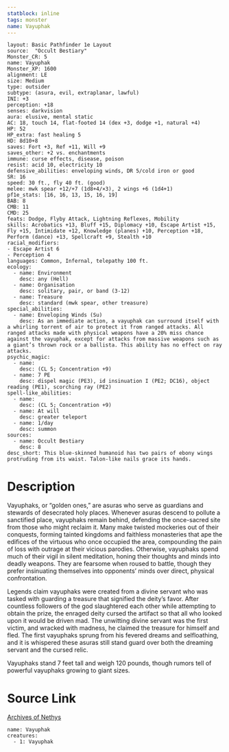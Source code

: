 ```yaml
---
statblock: inline
tags: monster
name: Vayuphak
---
```

```statblock
layout: Basic Pathfinder 1e Layout
source:  "Occult Bestiary"
Monster_CR: 5
name: Vayuphak
Monster_XP: 1600
alignment: LE
size: Medium
type: outsider
subtype: (asura, evil, extraplanar, lawful)
INI: +3
perception: +18
senses: darkvision
aura: elusive, mental static
AC: 18, touch 14, flat-footed 14 (dex +3, dodge +1, natural +4)
HP: 52
HP_extra: fast healing 5
HD: 8d10+8
saves: Fort +3, Ref +11, Will +9
saves_other: +2 vs. enchantments
immune: curse effects, disease, poison
resist: acid 10, electricity 10
defensive_abilities: enveloping winds, DR 5/cold iron or good
SR: 16
speed: 30 ft., fly 40 ft. (good)
melee: mwk spear +12/+7 (1d8+4/×3), 2 wings +6 (1d4+1)
pf1e_stats: [16, 16, 13, 15, 16, 19]
BAB: 8
CMB: 11
CMD: 25
feats: Dodge, Flyby Attack, Lightning Reflexes, Mobility
skills: Acrobatics +13, Bluff +15, Diplomacy +10, Escape Artist +15, Fly +15, Intimidate +12, Knowledge (planes) +10, Perception +18, Perform (dance) +13, Spellcraft +9, Stealth +10
racial_modifiers:
- Escape Artist 6
- Perception 4
languages: Common, Infernal, telepathy 100 ft.
ecology:
  - name: Environment
    desc: any (Hell)
  - name: Organisation
    desc: solitary, pair, or band (3-12)
  - name: Treasure
    desc: standard (mwk spear, other treasure)
special_abilities:
  - name: Enveloping Winds (Su)
    desc: As an immediate action, a vayuphak can surround itself with a whirling torrent of air to protect it from ranged attacks. All ranged attacks made with physical weapons have a 20% miss chance against the vayuphak, except for attacks from massive weapons such as a giant’s thrown rock or a ballista. This ability has no effect on ray attacks.
psychic_magic:
  - name:
    desc: (CL 5; Concentration +9)
  - name: 7 PE
    desc: dispel magic (PE3), id insinuation I (PE2; DC16), object reading (PE1), scorching ray (PE2)
spell-like_abilities:
  - name:
    desc: (CL 5; Concentration +9)
  - name: At will
    desc: greater teleport
  - name: 1/day
    desc: summon
sources:
  - name: Occult Bestiary
    desc: 8
desc_short: This blue-skinned humanoid has two pairs of ebony wings protruding from its waist. Talon-like nails grace its hands.
```
# Description
Vayuphaks, or “golden ones,” are asuras who serve as guardians and stewards of desecrated holy places. Whenever asuras descend to pollute a sanctified place, vayuphaks remain behind, defending the once-sacred site from those who might reclaim it. Many make twisted mockeries out of their conquests, forming tainted kingdoms and faithless monasteries that ape the edifices of the virtuous who once occupied the area, compounding the pain of loss with outrage at their vicious parodies. Otherwise, vayuphaks spend much of their vigil in silent meditation, honing their thoughts and minds into deadly weapons. They are fearsome when roused to battle, though they prefer insinuating themselves into opponents’ minds over direct, physical confrontation.

Legends claim vayuphaks were created from a divine servant who was tasked with guarding a treasure that signified the deity’s favor. After countless followers of the god slaughtered each other while attempting to obtain the prize, the enraged deity cursed the artifact so that all who looked upon it would be driven mad. The unwitting divine servant was the first victim, and wracked with madness, he claimed the treasure for himself and fled. The first vayuphaks sprung from his fevered dreams and selfloathing, and it is whispered these asuras still stand guard over both the dreaming servant and the cursed relic.

Vayuphaks stand 7 feet tall and weigh 120 pounds, though rumors tell of powerful vayuphaks growing to giant sizes.
# Source Link
[Archives of Nethys](https://aonprd.com/MonsterDisplay.aspx?ItemName=Vayuphak)
```encounter-table
name: Vayuphak
creatures:
  - 1: Vayuphak
```
